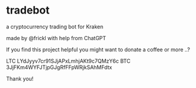# tradebot
a cryptocurrency trading bot for Kraken  

made by @frickl with help from ChatGPT

If you find this project helpful you might 
want to donate a coffee or more ..?

LTC LYdJyyv7cr91SJjAPxLmhjAKt9c7QMzY6c
BTC 3JjFKm4WYFJTjpGJgRfFFpWRjkSAhMFdtx
 
Thank you!
